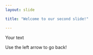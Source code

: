 ```yaml
---
layout: slide

title: "Welcome to our second slide!" 

---
```


Your text

Use the left arrow to go back!
